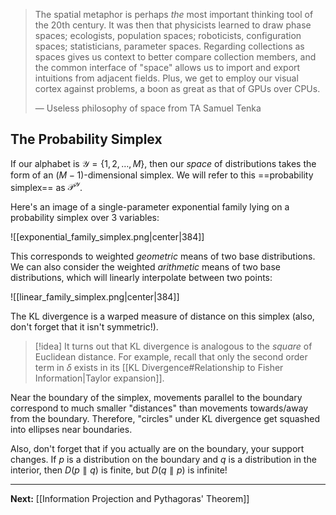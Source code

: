 > The spatial metaphor is perhaps *the* most important thinking tool of the 20th century. It was then that physicists learned to draw phase spaces; ecologists, population spaces; roboticists, configuration spaces; statisticians, parameter spaces. Regarding collections as spaces gives us context to better compare collection members, and the common interface of "space" allows us to import and export intuitions from adjacent fields. Plus, we get to employ our visual cortex against problems, a boon as great as that of GPUs over CPUs.
> 
> — Useless philosophy of space from TA Samuel Tenka

## The Probability Simplex

If our alphabet is $\mathcal{Y}=\{ 1,2,\dots,M \}$, then our *space* of distributions takes the form of an $(M-1)$-dimensional simplex. We will refer to this ==probability simplex== as $\mathcal{P}^{\mathcal{Y}}$.

Here's an image of a single-parameter exponential family lying on a probability simplex over $3$ variables:

![[exponential_family_simplex.png|center|384]]

This corresponds to weighted *geometric* means of two base distributions. We can also consider the weighted *arithmetic* means of two base distributions, which will linearly interpolate between two points:

![[linear_family_simplex.png|center|384]]

The KL divergence is a warped measure of distance on this simplex (also, don't forget that it isn't symmetric!).

> [!idea]
> It turns out that KL divergence is analogous to the *square* of Euclidean distance. For example, recall that only the second order term in $\delta$ exists in its [[KL Divergence#Relationship to Fisher Information|Taylor expansion]].

Near the boundary of the simplex, movements parallel to the boundary correspond to much smaller "distances" than movements towards/away from the boundary. Therefore, "circles" under KL divergence get squashed into ellipses near boundaries.

Also, don't forget that if you actually are on the boundary, your support changes. If $p$ is a distribution on the boundary and $q$ is a distribution in the interior, then $D(p\parallel q)$ is finite, but $D(q\parallel p)$ is infinite!

---

**Next:** [[Information Projection and Pythagoras' Theorem]]



